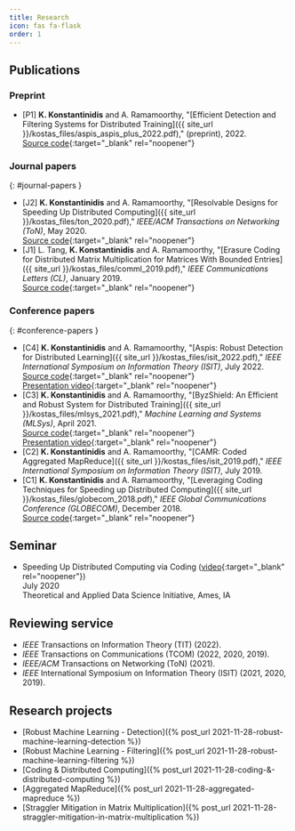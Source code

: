 ```yaml
---
title: Research
icon: fas fa-flask
order: 1
---
```



## Publications
### Preprint
- [P1] **K. Konstantinidis** and A. Ramamoorthy, "[Efficient Detection and Filtering Systems for Distributed Training]({{ site_url }}/kostas_files/aspis_aspis_plus_2022.pdf)," (preprint), 2022.  
[Source code](https://github.com/kkonstantinidis/Aspis){:target="_blank" rel="noopener"}

### Journal papers
{: #journal-papers }
- [J2] **K. Konstantinidis** and A. Ramamoorthy, "[Resolvable Designs for Speeding Up Distributed Computing]({{ site_url }}/kostas_files/ton_2020.pdf)," *IEEE/ACM Transactions on Networking (ToN)*, May 2020.  
[Source code](https://github.com/kkonstantinidis/camrmm){:target="_blank" rel="noopener"}
- [J1] L. Tang, **K. Konstantinidis** and A. Ramamoorthy, "[Erasure Coding for Distributed Matrix Multiplication for Matrices With Bounded Entries]({{ site_url }}/kostas_files/comml_2019.pdf)," *IEEE Communications Letters (CL)*, January 2019.  
[Source code](https://github.com/kkonstantinidis/stragglermitmm){:target="_blank" rel="noopener"}

### Conference papers
{: #conference-papers }
- [C4] **K. Konstantinidis** and A. Ramamoorthy, "[Aspis: Robust Detection for Distributed Learning]({{ site_url }}/kostas_files/isit_2022.pdf)," *IEEE International Symposium on Information Theory (ISIT)*, July 2022.  
[Source code](https://github.com/kkonstantinidis/Aspis){:target="_blank" rel="noopener"}  
[Presentation video](https://youtu.be/nyOdQOle8bg){:target="_blank" rel="noopener"}
- [C3] **K. Konstantinidis** and A. Ramamoorthy, "[ByzShield: An Efficient and Robust System for Distributed Training]({{ site_url }}/kostas_files/mlsys_2021.pdf)," *Machine Learning and Systems (MLSys)*, April 2021.  
[Source code](https://github.com/kkonstantinidis/ByzShield){:target="_blank" rel="noopener"}  
[Presentation video](https://slideslive.com/38952762/oral-byzshield-an-efficient-and-robust-system-for-distributed-training?ref=speaker-70630-latest){:target="_blank" rel="noopener"}
- [C2] **K. Konstantinidis** and A. Ramamoorthy, "[CAMR: Coded Aggregated MapReduce]({{ site_url }}/kostas_files/isit_2019.pdf)," *IEEE International Symposium on Information Theory (ISIT)*, July 2019.
- [C1] **K. Konstantinidis** and A. Ramamoorthy, "[Leveraging Coding Techniques for Speeding up Distributed Computing]({{ site_url }}/kostas_files/globecom_2018.pdf)," *IEEE Global Communications Conference (GLOBECOM)*, December 2018.  
[Source code](https://github.com/kkonstantinidis/codedterasort){:target="_blank" rel="noopener"}

## Seminar
- Speeding Up Distributed Computing via Coding ([video](https://www.youtube.com/watch?v=KiSSZ6zXR7Q){:target="_blank" rel="noopener"})  
July 2020  
Theoretical and Applied Data Science Initiative, Ames, IA

## Reviewing service
- *IEEE* Transactions on Information Theory (TIT) (2022).
- *IEEE* Transactions on Communications (TCOM) (2022, 2020, 2019).
- *IEEE/ACM* Transactions on Networking (ToN) (2021).
- *IEEE* International Symposium on Information Theory (ISIT) (2021, 2020, 2019).

## Research projects
- [Robust Machine Learning - Detection]({% post_url 2021-11-28-robust-machine-learning-detection %})
- [Robust Machine Learning - Filtering]({% post_url 2021-11-28-robust-machine-learning-filtering %})
- [Coding & Distributed Computing]({% post_url 2021-11-28-coding-&-distributed-computing %})
- [Aggregated MapReduce]({% post_url 2021-11-28-aggregated-mapreduce %})
- [Straggler Mitigation in Matrix Multiplication]({% post_url 2021-11-28-straggler-mitigation-in-matrix-multiplication %})
